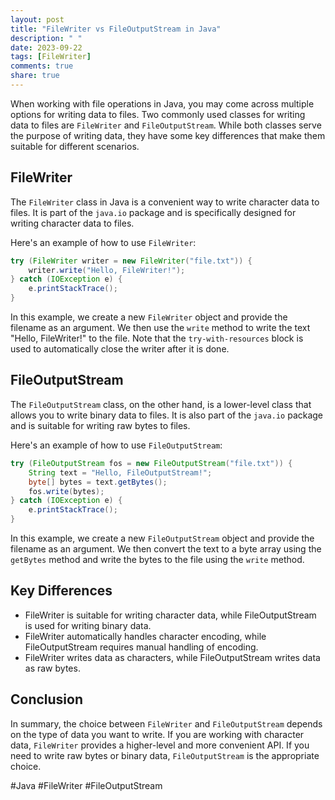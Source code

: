 ```yaml
---
layout: post
title: "FileWriter vs FileOutputStream in Java"
description: " "
date: 2023-09-22
tags: [FileWriter]
comments: true
share: true
---
```


When working with file operations in Java, you may come across multiple options for writing data to files. Two commonly used classes for writing data to files are `FileWriter` and `FileOutputStream`. While both classes serve the purpose of writing data, they have some key differences that make them suitable for different scenarios.

## FileWriter

The `FileWriter` class in Java is a convenient way to write character data to files. It is part of the `java.io` package and is specifically designed for writing character data to files.

Here's an example of how to use `FileWriter`:

```java
try (FileWriter writer = new FileWriter("file.txt")) {
    writer.write("Hello, FileWriter!");
} catch (IOException e) {
    e.printStackTrace();
}
```

In this example, we create a new `FileWriter` object and provide the filename as an argument. We then use the `write` method to write the text "Hello, FileWriter!" to the file. Note that the `try-with-resources` block is used to automatically close the writer after it is done.

## FileOutputStream

The `FileOutputStream` class, on the other hand, is a lower-level class that allows you to write binary data to files. It is also part of the `java.io` package and is suitable for writing raw bytes to files.

Here's an example of how to use `FileOutputStream`:

```java
try (FileOutputStream fos = new FileOutputStream("file.txt")) {
    String text = "Hello, FileOutputStream!";
    byte[] bytes = text.getBytes();
    fos.write(bytes);
} catch (IOException e) {
    e.printStackTrace();
}
```

In this example, we create a new `FileOutputStream` object and provide the filename as an argument. We then convert the text to a byte array using the `getBytes` method and write the bytes to the file using the `write` method.

## Key Differences

- FileWriter is suitable for writing character data, while FileOutputStream is used for writing binary data.
- FileWriter automatically handles character encoding, while FileOutputStream requires manual handling of encoding.
- FileWriter writes data as characters, while FileOutputStream writes data as raw bytes.

## Conclusion

In summary, the choice between `FileWriter` and `FileOutputStream` depends on the type of data you want to write. If you are working with character data, `FileWriter` provides a higher-level and more convenient API. If you need to write raw bytes or binary data, `FileOutputStream` is the appropriate choice.

#Java #FileWriter #FileOutputStream